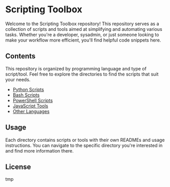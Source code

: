 # Scripting Toolbox

Welcome to the Scripting Toolbox repository! This repository serves as a collection of scripts and tools aimed at simplifying and automating various tasks. Whether you're a developer, sysadmin, or just someone looking to make your workflow more efficient, you'll find helpful code snippets here.

## Contents

This repository is organized by programming language and type of script/tool. Feel free to explore the directories to find the scripts that suit your needs.

- [Python Scripts](python/)
- [Bash Scripts](bash/)
- [PowerShell Scripts](powershell/)
- [JavaScript Tools](javascript/)
- [Other Languages](other-languages/)

## Usage

Each directory contains scripts or tools with their own READMEs and usage instructions. You can navigate to the specific directory you're interested in and find more information there.



## License

tmp